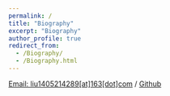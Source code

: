 ```yaml
---
permalink: /
title: "Biography"
excerpt: "Biography"
author_profile: true
redirect_from: 
  - /Biography/
  - /Biography.html
---
```



[Email: liu1405214289[at]163[dot]com](mailto:liu1405214289@163.com) / [Github](https://github.com/VAthree) 
